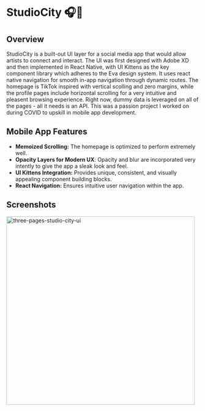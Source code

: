 # StudioCity 🎧🔗

## Overview
StudioCity is a built-out UI layer for a social media app that would allow artists to connect and interact. The UI was first designed with Adobe XD and then implemented in React Native, with UI Kittens as the key component library which adheres to the Eva design system. It uses react native navigation for smooth in-app navigation through dynamic routes. The homepage is TikTok inspired with vertical scolling and zero margins, while the profile pages include horizontal scrolling for a very intuitive and pleasent browsing experience. Right now, dummy data is leveraged on all of the pages - all it needs is an API. This was a passion project I worked on during COVID to upskill in mobile app development.

## Mobile App Features
- **Memoized Scrolling:** The homepage is optimized to perform extremely well.
- **Opacity Layers for Modern UX**: Opacity and blur are incorporated very intently to give the app a sleak look and feel.
- **UI Kittens Integration:** Provides unique, consistent, and visually appealing component building blocks.
- **React Navigation:** Ensures intuitive user navigation within the app.

## Screenshots

<img width="492" alt="three-pages-studio-city-ui" src="https://github.com/cbarrett3/studio-city-warehouse/assets/22532948/03e8fb9d-ee55-410a-8b9e-d393b5679e4d">

